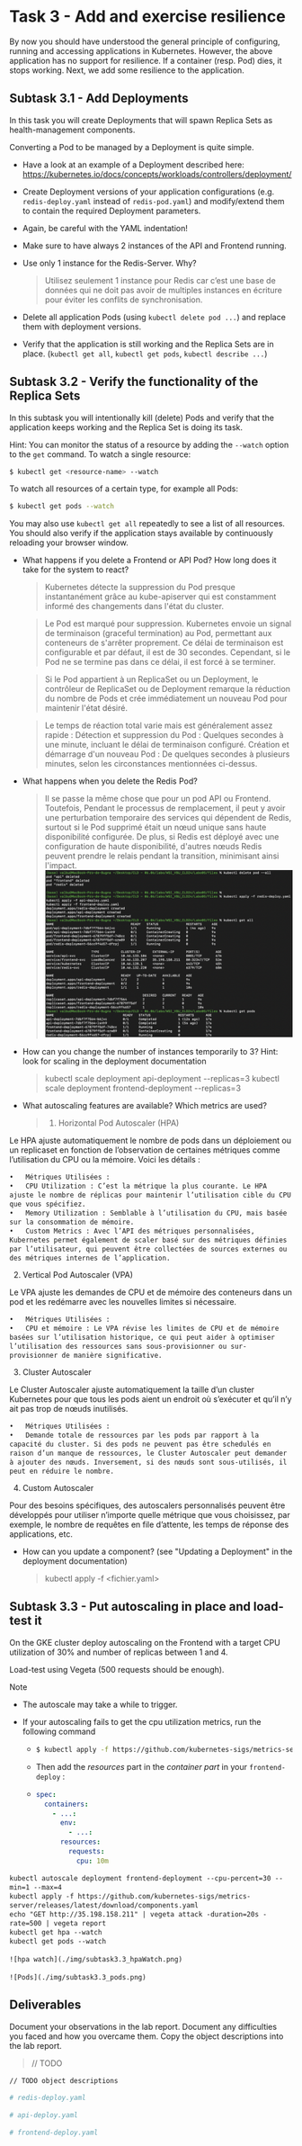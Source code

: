 # Task 3 - Add and exercise resilience

By now you should have understood the general principle of configuring, running and accessing applications in Kubernetes. However, the above application has no support for resilience. If a container (resp. Pod) dies, it stops working. Next, we add some resilience to the application.

## Subtask 3.1 - Add Deployments

In this task you will create Deployments that will spawn Replica Sets as health-management components.

Converting a Pod to be managed by a Deployment is quite simple.

  * Have a look at an example of a Deployment described here: <https://kubernetes.io/docs/concepts/workloads/controllers/deployment/>

  * Create Deployment versions of your application configurations (e.g. `redis-deploy.yaml` instead of `redis-pod.yaml`) and modify/extend them to contain the required Deployment parameters.

  * Again, be careful with the YAML indentation!

  * Make sure to have always 2 instances of the API and Frontend running. 

  * Use only 1 instance for the Redis-Server. Why?

    > Utilisez seulement 1 instance pour Redis car c’est une base de données qui ne doit pas avoir de multiples instances en écriture pour éviter les conflits de synchronisation.

  * Delete all application Pods (using `kubectl delete pod ...`) and replace them with deployment versions.

  * Verify that the application is still working and the Replica Sets are in place. (`kubectl get all`, `kubectl get pods`, `kubectl describe ...`)

## Subtask 3.2 - Verify the functionality of the Replica Sets

In this subtask you will intentionally kill (delete) Pods and verify that the application keeps working and the Replica Set is doing its task.

Hint: You can monitor the status of a resource by adding the `--watch` option to the `get` command. To watch a single resource:

```sh
$ kubectl get <resource-name> --watch
```

To watch all resources of a certain type, for example all Pods:

```sh
$ kubectl get pods --watch
```

You may also use `kubectl get all` repeatedly to see a list of all resources.  You should also verify if the application stays available by continuously reloading your browser window.

  * What happens if you delete a Frontend or API Pod? How long does it take for the system to react?
    > Kubernetes détecte la suppression du Pod presque instantanément grâce au kube-apiserver qui est constamment informé des changements dans l'état du cluster.

    > Le Pod est marqué pour suppression. Kubernetes envoie un signal de terminaison (graceful termination) au Pod, permettant aux conteneurs de s'arrêter proprement. Ce délai de terminaison est configurable et par défaut, il est de 30 secondes. Cependant, si le Pod ne se termine pas dans ce délai, il est forcé à se terminer.

    > Si le Pod appartient à un ReplicaSet ou un Deployment, le contrôleur de ReplicaSet ou de Deployment remarque la réduction du nombre de Pods et crée immédiatement un nouveau Pod pour maintenir l'état désiré.

    > Le temps de réaction total varie mais est généralement assez rapide : 
Détection et suppression du Pod : Quelques secondes à une minute, incluant le délai de terminaison configuré. Création et démarrage d'un nouveau Pod : De quelques secondes à plusieurs minutes, selon les circonstances mentionnées ci-dessus.
    
  * What happens when you delete the Redis Pod?

    > Il se passe la même chose que pour un pod API ou Frontend. Toutefois, Pendant le processus de remplacement, il peut y avoir une perturbation temporaire des services qui dépendent de Redis, surtout si le Pod supprimé était un nœud unique sans haute disponibilité configurée. De plus, si Redis est déployé avec une configuration de haute disponibilité, d'autres nœuds Redis peuvent prendre le relais pendant la transition, minimisant ainsi l'impact.
    ![Pods](./img/subtask3.2_pods.png)
    
  * How can you change the number of instances temporarily to 3? Hint: look for scaling in the deployment documentation

    > kubectl scale deployment api-deployment --replicas=3
kubectl scale deployment frontend-deployment --replicas=3
    
  * What autoscaling features are available? Which metrics are used?

    > 1. Horizontal Pod Autoscaler (HPA)
 
Le HPA ajuste automatiquement le nombre de pods dans un déploiement ou un replicaset en fonction de l’observation de certaines métriques comme l’utilisation du CPU ou la mémoire. Voici les détails :
 
	•	Métriques Utilisées :
	•	CPU Utilization : C’est la métrique la plus courante. Le HPA ajuste le nombre de réplicas pour maintenir l’utilisation cible du CPU que vous spécifiez.
	•	Memory Utilization : Semblable à l’utilisation du CPU, mais basée sur la consommation de mémoire.
	•	Custom Metrics : Avec l’API des métriques personnalisées, Kubernetes permet également de scaler basé sur des métriques définies par l’utilisateur, qui peuvent être collectées de sources externes ou des métriques internes de l’application.
 
2. Vertical Pod Autoscaler (VPA)
 
Le VPA ajuste les demandes de CPU et de mémoire des conteneurs dans un pod et les redémarre avec les nouvelles limites si nécessaire.
 
	•	Métriques Utilisées :
	•	CPU et mémoire : Le VPA révise les limites de CPU et de mémoire basées sur l’utilisation historique, ce qui peut aider à optimiser l’utilisation des ressources sans sous-provisionner ou sur-provisionner de manière significative.
 
3. Cluster Autoscaler
 
Le Cluster Autoscaler ajuste automatiquement la taille d’un cluster Kubernetes pour que tous les pods aient un endroit où s’exécuter et qu’il n’y ait pas trop de nœuds inutilisés.
 
	•	Métriques Utilisées :
	•	Demande totale de ressources par les pods par rapport à la capacité du cluster. Si des pods ne peuvent pas être schedulés en raison d’un manque de ressources, le Cluster Autoscaler peut demander à ajouter des nœuds. Inversement, si des nœuds sont sous-utilisés, il peut en réduire le nombre.
 
4. Custom Autoscaler
 
Pour des besoins spécifiques, des autoscalers personnalisés peuvent être développés pour utiliser n’importe quelle métrique que vous choisissez, par exemple, le nombre de requêtes en file d’attente, les temps de réponse des applications, etc.
    
  * How can you update a component? (see "Updating a Deployment" in the deployment documentation)

    > kubectl apply -f <fichier.yaml>

## Subtask 3.3 - Put autoscaling in place and load-test it

On the GKE cluster deploy autoscaling on the Frontend with a target CPU utilization of 30% and number of replicas between 1 and 4. 

Load-test using Vegeta (500 requests should be enough).

> [!NOTE]
>
> - The autoscale may take a while to trigger.
>
> - If your autoscaling fails to get the cpu utilization metrics, run the following command
>
>   - ```sh
>     $ kubectl apply -f https://github.com/kubernetes-sigs/metrics-server/releases/latest/download/components.yaml
>     ```
>
>   - Then add the *resources* part in the *container part* in your `frontend-deploy` :
>
>   - ```yaml
>     spec:
>       containers:
>         - ...:
>           env:
>             - ...:
>           resources:
>             requests:
>               cpu: 10m
>     ```

```Stress test
kubectl autoscale deployment frontend-deployment --cpu-percent=30 --min=1 --max=4
kubectl apply -f https://github.com/kubernetes-sigs/metrics-server/releases/latest/download/components.yaml
echo "GET http://35.198.158.211" | vegeta attack -duration=20s -rate=500 | vegeta report
kubectl get hpa --watch
kubectl get pods --watch

![hpa watch](./img/subtask3.3_hpaWatch.png)

![Pods](./img/subtask3.3_pods.png)
```

## Deliverables

Document your observations in the lab report. Document any difficulties you faced and how you overcame them. Copy the object descriptions into the lab report.

> // TODO

```````sh
// TODO object descriptions
```````

```yaml
# redis-deploy.yaml
```

```yaml
# api-deploy.yaml
```

```yaml
# frontend-deploy.yaml
```
